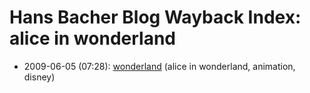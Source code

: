 # Hans Bacher Blog Wayback Index: alice in wonderland

* 2009-06-05 (07:28): [wonderland](https://web.archive.org/web/https://one1more2time3.wordpress.com/2009/06/05/wonderland/) (alice in wonderland, animation, disney)